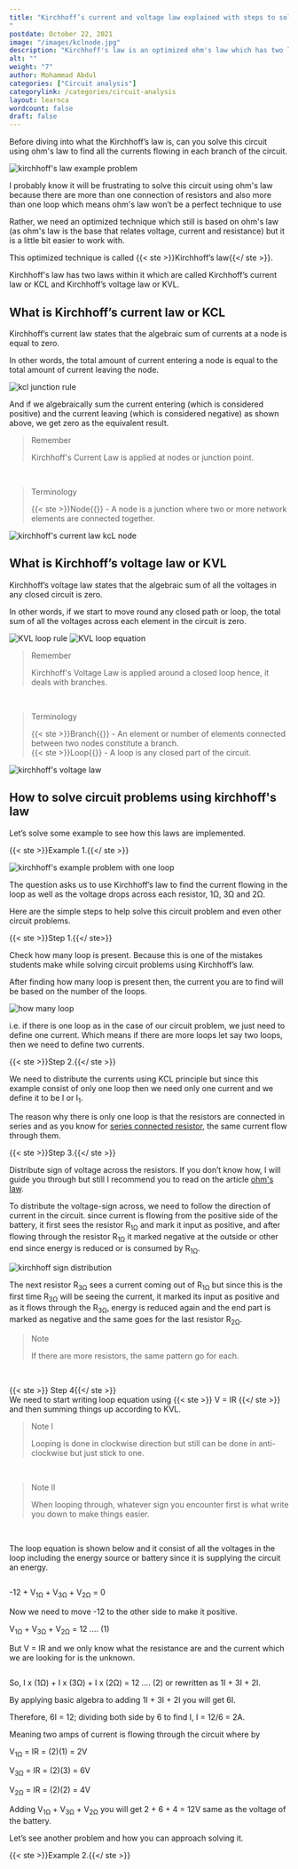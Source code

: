 ```yaml
---
title: "Kirchhoff’s current and voltage law explained with steps to solving any circuit problems easily
"
postdate: October 22, 2021
image: "/images/kclnode.jpg"
description: "Kirchhoff's law is an optimized ohm's law which has two laws within it. The kirchhoff's current law (KCL) which deals with node or junction-point and the kirchhoff's voltage law (KVL) which deals with branches."
alt: ""
weight: "7"
author: Mohammad Abdul
categories: ["Circuit analysis"]
categorylink: /categories/circuit-analysis
layout: learnca
wordcount: false
draft: false
---
```


Before diving into what the Kirchhoff’s law is, can you solve this circuit using ohm's law to find all the currents flowing in each branch of the circuit.

<img loading="lazy" src="/images/kcanusolve.jpg" alt="kirchhoff's law example problem">

I probably know it will be frustrating to solve this circuit using ohm's law because there are more than one connection of resistors and also more than one loop which means ohm's law won’t be a perfect technique to use

Rather, we need an optimized technique which still is based on ohm's law (as ohm's law is the base that relates voltage, current and resistance) but it is a little bit easier to work with.

This optimized technique is called {{< ste >}}Kirchhoff’s law{{</ ste >}}.

Kirchhoff's law has two laws within it which are called Kirchhoff’s current law or KCL and Kirchhoff’s voltage law or KVL.

## What is Kirchhoff’s current law or KCL

Kirchhoff’s current law states that the algebraic sum of currents at a node is equal to zero.

In other words, the total amount of current entering a node is equal to the total amount of current leaving the node.

<img loading="lazy" src="/images/kcljunction.jpg" alt="kcl junction rule">

And if we algebraically sum the current entering (which is considered positive) and the current leaving (which is considered negative) as shown above, we get zero as the equivalent result.

<blockquote class="blockquote">
<p class="little-nugget">Remember</p>
<p class="quote-text">
Kirchhoff's Current Law is applied at nodes or junction point.
</blockquote>

<br>
<blockquote class="blockquote">
<p class="little-nugget">Terminology</p>
<p class="quote-text">
{{< ste >}}Node{{</ ste >}} - A node is a junction where two or more network elements are connected together. </p>
</blockquote>

<img loading="lazy" src="/images/kclnode.jpg" alt="kirchhoff's current law kcL node">

## What is Kirchhoff’s voltage law or KVL

Kirchhoff’s voltage law states that the algebraic sum of all the voltages in any closed circuit is zero.

In other words, if we start to move round any closed path or loop, the total sum of all the voltages across each element in the circuit is zero.

<img loading="lazy" src="/images/kvlloop.jpg" alt="KVL loop rule">

<img loading="lazy" src="/images/kvlloopeqn.jpg" alt="KVL loop equation">

<blockquote class="blockquote">
<p class="little-nugget">Remember</p>
<p class="quote-text">
Kirchhoff's Voltage Law is applied around a closed loop hence, it deals with branches.
</p>
</blockquote>
<br>

<blockquote class="blockquote">
<p class="little-nugget">Terminology</p>
<p class="quote-text">
{{< ste >}}Branch{{</ ste >}} - An element or number of elements connected between two nodes constitute a branch.
<br>
{{< ste >}}Loop{{</ ste >}} -  A loop is any closed part of the circuit.</p>
</blockquote>

<img loading="lazy" src="/images/loopandbranch.jpg" alt="kirchhoff's voltage law">

## How to solve circuit problems using kirchhoff's law

Let’s solve some example to see how this laws are implemented.

{{< ste >}}Example 1.{{</ ste >}}
<br>

<img loading="lazy" src="/images/kexone.jpg" alt="kirchhoff's example problem with one loop">

<p>The question asks us to use Kirchhoff’s law to find the current flowing in the loop as well as the voltage drops across each resistor, 1&#8486, 3&#8486 and 2&#8486.</p>

Here are the simple steps to help solve this circuit problem and even other circuit problems.

{{< ste >}}Step 1.{{</ ste>}}
<br>

Check how many loop is present. Because this is one of the mistakes students make while solving circuit problems using Kirchhoff’s law.

After finding how many loop is present then, the current you are to find will be based on the number of the loops.

<img loading="lazy" src="/images/kexloopone.jpg" alt=" how many loop">

i.e. if there is one loop as in the case of our circuit problem, we just need to define one current. Which means if there are more loops let say two loops, then we need to define two currents.

{{< ste >}}Step 2.{{</ ste >}}
<br>

We need to distribute the currents using KCL principle but since this example consist of only one loop then we need only one current and we define it to be I or I<sub>1</sub>.

The reason why there is only one loop is that the resistors are connected in series and as you know for <a href="/learnca/series-and-parallel-resistor-and-how-to-identify-them/" class="links-to-article">series connected resistor</a>, the same current flow through them.

{{< ste >}}Step 3.{{</ ste >}}
<br>

Distribute sign of voltage across the resistors.
If you don’t know how, I will guide you through but still I recommend you to read on the article <a href="/learnca/what-is-ohms-law/" class="links-to-article">ohm's law</a>.

<p>To distribute the voltage-sign across, we need to follow the direction of current in the circuit. since current is flowing from the positive side of the battery, it first sees the resistor R<sub>1&#8486</sub> and mark it input as positive, and after flowing through the resistor R<sub>1&#8486</sub> it marked negative at the outside or other end since energy is reduced or is consumed by R<sub>1&#8486</sub>.</p>

<img loading="lazy" src="/images/signexone.jpg" alt="kirchhoff sign distribution">

<p>The next resistor R<sub>3&#8486</sub> sees a current coming out of R<sub>1&#8486</sub> but since this is the first time R<sub>3&#8486</sub> will be seeing the current, it marked its input as positive and as it flows through the R<sub>3&#8486</sub>, energy is reduced again and the end part is marked as negative and the same goes for the last resistor R<sub>2&#8486</sub>.</p>

<blockquote class="blockquote">
<p class="little-nugget">Note</p>
<p class="quote-text">
If there are more resistors, the same pattern go for each.
 </p>
</blockquote>

<br>

{{< ste >}} Step 4{{</ ste >}}
<br>
We need to start writing loop equation using {{< ste >}} V = IR {{</ ste >}} and then summing things up according to KVL.

<blockquote class="blockquote">
<p class="little-nugget">Note I</p>
<p class="quote-text">
Looping is done in clockwise direction but still can be done in anti-clockwise but just stick to one.
</p>
</blockquote> 
<br>
<blockquote class="blockquote">
<p class="little-nugget">Note II</p>
<p class="quote-text">
When looping through, whatever sign you encounter first is what write you down to make things easier.
 </p>
</blockquote> 
<br>

The loop equation is shown below and it consist of all the voltages in the loop including the energy source or battery since it is supplying the circuit an energy.

<img loading="lazy" src="/images/exomeloopeqn.jpg" alt="">

<p>-12 + V<sub>1&#8486</sub> + V<sub>3&#8486</sub> + V<sub>2&#8486</sub> = 0</p>

Now we need to move -12 to the other side to make it positive.

<p>V<sub>1&#8486</sub> + V<sub>3&#8486</sub> + V<sub>2&#8486</sub> = 12 …. (1)</p>

But V = IR and we only know what the resistance are and the current which we are looking for is the unknown.

<img loading="lazy" src="/images/solnexone.jpg" alt="">

<p>So, I x (1&#8486) + I x (3&#8486) + I x (2&#8486) = 12 …. (2) or rewritten as 1I + 3I + 2I.</p>

By applying basic algebra to adding 1I + 3I + 2I you will get 6I.

Therefore, 6I = 12; dividing both side by 6 to find I, I = 12/6 = 2A.

Meaning two amps of current is flowing through the circuit where by

<p>V<sub>1&#8486</sub> = IR = (2)(1) = 2V</p>

<p>V<sub>3&#8486</sub> = IR = (2)(3) = 6V</p>

<p>V<sub>2&#8486</sub> = IR = (2)(2) = 4V</p>

<p>Adding V<sub>1&#8486</sub> + V<sub>3&#8486</sub> + V<sub>2&#8486</sub> you will get 2 + 6 + 4 = 12V same as the voltage of the battery.</p>

Let’s see another problem and how you can approach solving it.

{{< ste >}}Example 2.{{</ ste >}}
<br>
